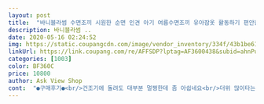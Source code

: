 ```yaml
---
layout: post 
title:  "바니블라썸 수면조끼 시원한 순면 인견 아기 여름수면조끼 유아잠옷 활동하기 편안한 디자인" 
description: 바니블라썸 ..
date: 2020-05-16 02:24:52 
img: https://static.coupangcdn.com/image/vendor_inventory/334f/43b1be61cc590eecce9f548d8f7f27d45d674200d498c9abaad0487efb81.jpg 
linkUrl: https://link.coupang.com/re/AFFSDP?lptag=AF3600438&subid=ahnPublicAsk&pageKey=265047754&itemId=831014321&vendorItemId=5114818585&traceid=V0-113-fc3dcf998915c796 
categories: [1003] 
color: BF360C 
price: 10800 
author: Ask View Shop 
cont:  "●구매후기●<br/>건조기에 돌려도 대부분 멀쩡한데 좀 아쉽네요<br/>더위 많이타는 아가들은 사계절용보다 이게 나을듯해요ㅋ 진짜 아빠 메리야스 두께감인데 생각보다 탄탄해요ㅎ 6개월된 아기인데 내복위에 크게입히려고 M사이즈했어요.<br/> 발목까지 오고 좋아요 턱받이때문에 알게된 곳인데 수면조끼도 잘만드셨네요♡<br/>면도 괜찮은 면 같아요!<br/>질감은 마음에 드는데 좀 얇구요 그래서인지 한번 빨고 난후 옷이 돌아가갔어요ㅠㅠ건조기에 돌리기는 했지만<br/>트임있어서 더 편해 보이구요<br/>" 
---
```

